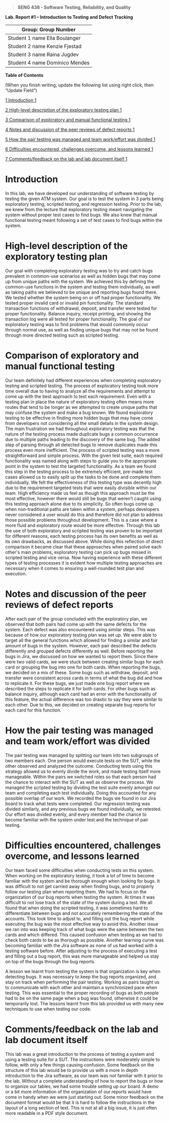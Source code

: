 >   **SENG 438 - Software Testing, Reliability, and Quality**

**Lab. Report \#1 – Introduction to Testing and Defect Tracking**

| Group: Group Number      |
|-----------------|
| Student 1 name    Ella Boulanger           |   
| Student 2 name    Kenzie Fjestad          |   
| Student 3 name    Raina Jugdev           |   
| Student 4 name    Dominico Mendes            |   


**Table of Contents**

(When you finish writing, update the following list using right click, then
“Update Field”)

[1 Introduction	1](#_Toc439194677)

[2 High-level description of the exploratory testing plan	1](#_Toc439194678)

[3 Comparison of exploratory and manual functional testing	1](#_Toc439194679)

[4 Notes and discussion of the peer reviews of defect reports	1](#_Toc439194680)

[5 How the pair testing was managed and team work/effort was
divided	1](#_Toc439194681)

[6 Difficulties encountered, challenges overcome, and lessons
learned	1](#_Toc439194682)

[7 Comments/feedback on the lab and lab document itself	1](#_Toc439194683)

# Introduction

In this lab, we have developed our understanding of software testing by testing the given ATM system. Our goal is to test the system in 3 parts being exploratory testing, scripted testing, and regression testing. Prior to the lab, we knew from the lecture that exploratory testing meant navigating the system without proper test cases to find bugs. We also knew that manual functional testing meant following a set of test cases to find bugs within the system.

# High-level description of the exploratory testing plan

Our goal with completing exploratory testing was to try and catch bugs prevalent in common-use scenarios as well as hidden bugs that may come up from unique paths with the system. We achieved this by defining the common-use functions in the system and testing them individually, as well as taking paths we believed to be unique and reporting bugs found there. We tested whether the system being on or off had proper functionality. We tested proper invalid card or invalid pin functionality. The standard transaction functions of withdrawal, deposit, and transfer were tested for proper functionality. Balance inquiry, receipt printing, and showing the transaction log were all tested for proper functionality. The goal of our exploratory testing was to find problems that would commonly occur through normal use, as well as finding unique bugs that may not be found through more directed testing such as scripted testing.

# Comparison of exploratory and manual functional testing

Our team definitely had different experiences when completing exploratory testing and scripted testing. The process of exploratory testing took more time overall due to having to analyze all the requirements and attempt to come up with the best approach to test each requirement. Even with a testing plan in place the nature of exploratory testing often means more routes that tend to be longer as we attempted to create unique paths that may confuse the system and make a bug known. We found exploratory testing to be effective in finding more hidden bugs that may have come from developers not considering all the small details in the system design. The main frustration we had throughout exploratory testing was that the nature of the testing process made duplicate bugs a common occurrence due to multiple paths leading to the discovery of the same bug. The added step of parsing through all detected bugs to remove duplicates made this process even more inefficient. The process of scripted testing was a more straightforward and simple process. With the given test suite, each required functionality was named along with steps to guide you to the appropriate point in the system to test the targeted functionality. As a team we found this step in the testing process to be extremely efficient, pre-made test cases allowed us to easily split up the tasks to be done and complete them individually. We felt the effectiveness of this testing type was decently high due to the requirement targeted tests that were easily divisible within our team. High efficiency made us feel as though this approach must be the most effective, however there would still be bugs that weren’t caught using this testing approach alone due to its simplicity. So often bugs come up when non-traditional paths are taken within a system, perhaps developers never considered a user would do this and therefore did not plan to address those possible problems throughout development. This is a case where a more fluid and exploratory route would be more effective. Through this lab the use of both exploratory and scripted testing was proven to be important for different reasons, each testing process has its own benefits as well as its own drawbacks, as discussed above. While doing this reflection of direct comparison it became clear that these approaches when paired solve each other's main problems, exploratory testing can pick up bugs missed in scripted testing and vice versa. Now having experience with these different types of testing processes it is evident how multiple testing approaches are necessary when it comes to ensuring a well-rounded test plan and execution. 

# Notes and discussion of the peer reviews of defect reports

After each pair of the group concluded with the exploratory plan, we observed that both pairs had come up with the same defects for the system. Each defect was also encountered using similar steps. This was because of how our exploratory testing plan was set up. We were able to target all the general functions which allowed for finding a similar and fair amount of bugs in the system. However, each pair described the defects differently and grouped defects differently as well. Before reporting the bugs in Jira, we discussed on how we wanted to report them. Since there were two valid cards, we were stuck between creating similar bugs for each card or grouping the bug into one for both cards. When reporting the bugs, we decided on a mix of these. Some bugs such as withdraw, deposit, and transfer were consistent across cards in terms of what the bug did and how to replicate it. For these bugs, we just made one bug report where we described the steps to replicate it for both cards. For other bugs such as balance inquiry, although each card had an error with the functionality of this feature, the actual difference was too drastic to say they were similar to each other. Due to this, we decided on creating separate bug reports for each card for this function.

# How the pair testing was managed and team work/effort was divided 

The pair testing was managed by splitting our team into two subgroups of two members each. One person would execute tests on the SUT, while the other observed and analyzed the outcome. Conducting tests using this strategy allowed us to evenly divide the work, and made testing itself more manageable. Within the pairs we switched roles so that each person had the chance to interact with the SUT as well as observe the process. We managed the scripted testing by dividing the test suite evenly amongst our team and completing each test individually. Doing this accounted for any possible overlap of our work. We recorded the bugs we found in our Jira board to track what tests were completed. Our regression testing was divided similarly, and any previous bugs we found individually, we retested. Our effort was divided evenly, and every member had the chance to become familiar with the system under test and the technique of pair testing.

# Difficulties encountered, challenges overcome, and lessons learned

Our team faced some difficulties when conducting tests on this system. When working on the exploratory testing, it took a lot of time to become familiar with the system and be thorough enough when looking for bugs. It was difficult to not get carried away when finding bugs, and to properly follow our testing plan when reporting them. We had to focus on the organization of our bug reports when testing the system. At times it was difficult to not lose track of the state of the system during a test. We all found that when doing the scripted testing, it was sometimes hard to differentiate between bugs and not accurately remembering the state of the accounts. This took time to adjust to, and filling out the bug report while executing the bug was the most effective way to avoid this. Another issue we ran into was keeping track of what bugs were the same between the two cards and which differed. This caused confusion when testing as we had to check both cards to be as thorough as possible. Another learning curve was becoming familiar with the Jira software as none of us had worked with a testing software before. After adjusting to the process of executing a test and filling out a bug report, this was more manageable and helped us stay on top of the bugs through the bug reports.

A lesson we learnt from testing the system is that organization is key when detecting bugs. It was necessary to keep the bug reports organized, and stay on track when performing the pair testing. Working as pairs taught us to communicate with each other and maintain a synchronized pace when testing. This was essential to the proper recording of bugs as both people had to be on the same page when a bug was found, otherwise it could be temporarily lost. The lessons learnt from this lab provided us with many new techniques to use when testing our code.


# Comments/feedback on the lab and lab document itself

This lab was a great introduction to the process of testing a system and using a testing suite for a SUT. The instructions were moderately simple to follow, with only a few things causing confusion. Some feedback on the structure of this lab would be to provide us with a more in depth introduction to the Jira software, as our team was not familiar with it prior to the lab. Without a complete understanding of how to report the bugs or how to organize our tables, we had some trouble setting up our board. A demo or a bit more information of the organization of our reports would have come in handy when we were just starting out. Some minor feedback on the document format would be that it is hard to follow the instructions in the layout of a long section of text. This is not at all a big issue, it is just often more readable in a PDF style document.
